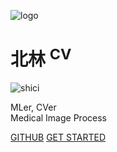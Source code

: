 <!-- _coverpage.md -->
<!-- 封面 -->

![logo](./_media/logo.svg)
# 北林 <sup>CV</sup>
![shici](https://v1.jinrishici.com/all.svg)

<!-- <br>
<span id="busuanzi_container_site_pv" style='display:none'>
    访问量：<span id="busuanzi_value_site_pv"></span> 次
</span>
<span id="busuanzi_container_site_uv" style='display:none'>
    访客数：<span id="busuanzi_value_site_uv"></span> 人
</span>
<br> -->
MLer, CVer  
Medical Image Process

[GITHUB](https://github.com/WuGuangHeng)
[GET STARTED](README.md)

<!-- background color -->

<!-- ![color](#f0f0f0)     -->

<!-- 背景图片 -->

<!-- ![bg](/_media/bg.png) -->